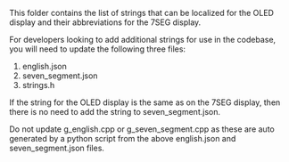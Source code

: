 This folder contains the list of strings that can be localized for the OLED display and their abbreviations for the 7SEG display.

For developers looking to add additional strings for use in the codebase, you will need to update the following three files:

1) english.json
2) seven_segment.json
3) strings.h

If the string for the OLED display is the same as on the 7SEG display, then there is no need to add the string to seven_segment.json.

Do not update g_english.cpp or g_seven_segment.cpp as these are auto generated by a python script from the above english.json and seven_segment.json files.
